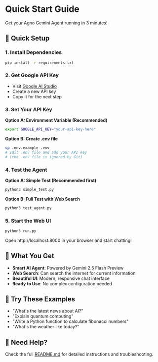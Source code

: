# Quick Start Guide

Get your Agno Gemini Agent running in 3 minutes!

## 🚀 Quick Setup

### 1. Install Dependencies
```bash
pip install -r requirements.txt
```

### 2. Get Google API Key
- Visit [Google AI Studio](https://aistudio.google.com/app/apikey)
- Create a new API key
- Copy it for the next step

### 3. Set Your API Key

**Option A: Environment Variable (Recommended)**
```bash
export GOOGLE_API_KEY="your-api-key-here"
```

**Option B: Create .env file**
```bash
cp .env.example .env
# Edit .env file and add your API key
# (the .env file is ignored by Git)
```

### 4. Test the Agent

**Option A: Simple Test (Recommended first)**
```bash
python3 simple_test.py
```

**Option B: Full Test with Web Search**
```bash
python3 test_agent.py
```

### 5. Start the Web UI
```bash
python3 run.py
```

Open http://localhost:8000 in your browser and start chatting!

## 🎯 What You Get

- **Smart AI Agent**: Powered by Gemini 2.5 Flash Preview
- **Web Search**: Can search the internet for current information
- **Beautiful UI**: Modern, responsive chat interface
- **Ready to Use**: No complex configuration needed

## 💬 Try These Examples

- "What's the latest news about AI?"
- "Explain quantum computing"
- "Write a Python function to calculate fibonacci numbers"
- "What's the weather like today?"

## 🔧 Need Help?

Check the full [README.md](README.md) for detailed instructions and troubleshooting. 
